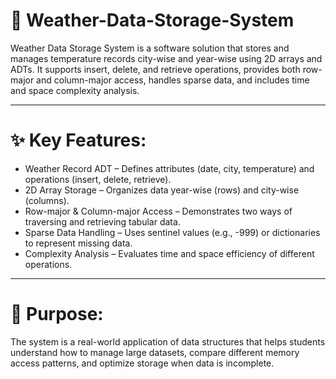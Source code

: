 # 📌 Weather-Data-Storage-System
Weather Data Storage System is a software solution that stores and manages temperature records city-wise and year-wise using 2D arrays and ADTs. It supports insert, delete, and retrieve operations, provides both row-major and column-major access, handles sparse data, and includes time and space complexity analysis.

---

# ✨ Key Features:

- Weather Record ADT – Defines attributes (date, city, temperature) and operations (insert, delete, retrieve).
- 2D Array Storage – Organizes data year-wise (rows) and city-wise (columns).
- Row-major & Column-major Access – Demonstrates two ways of traversing and retrieving tabular data.
- Sparse Data Handling – Uses sentinel values (e.g., -999) or dictionaries to represent missing data.
- Complexity Analysis – Evaluates time and space efficiency of different operations.

---

# 🎯 Purpose:

The system is a real-world application of data structures that helps students understand how to manage large datasets, compare different memory access patterns, and optimize storage when data is incomplete.
